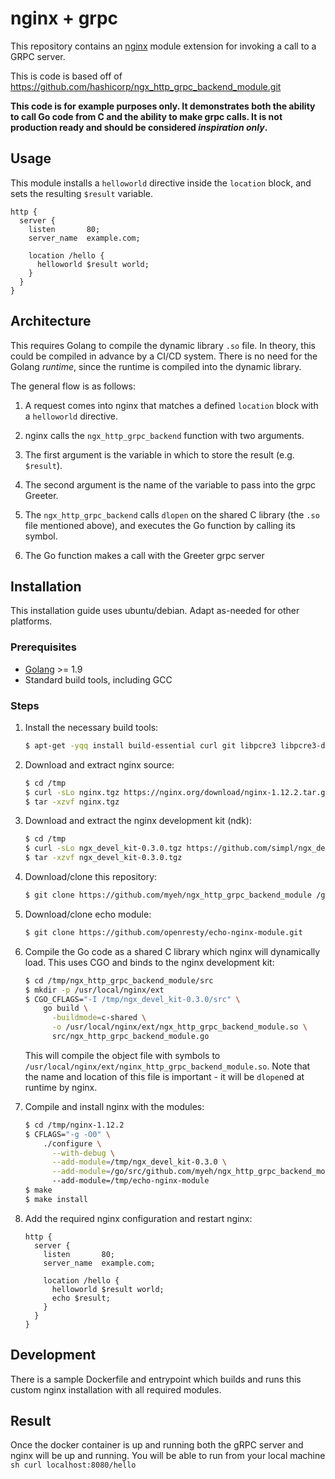 # nginx + grpc

This repository contains an [nginx](https://nginx.org) module extension for
invoking a call to a GRPC server.

This is code is based off of
https://github.com/hashicorp/ngx_http_grpc_backend_module.git

**This code is for example purposes only. It demonstrates both the ability to
call Go code from C and the ability to make grpc calls. It is
not production ready and should be considered _inspiration only_.**


## Usage

This module installs a `helloworld` directive inside the `location` block, and sets
the resulting `$result` variable.

```nginx
http {
  server {
    listen       80;
    server_name  example.com;

    location /hello {
      helloworld $result world;
    }
  }
}
```


## Architecture


This requires Golang to compile the dynamic library `.so` file. In
theory, this could be compiled in advance by a CI/CD system. There is no need
for the Golang _runtime_, since the runtime is compiled into the dynamic library.


The general flow is as follows:

1. A request comes into nginx that matches a defined `location` block with a
`helloworld` directive.

1. nginx calls the `ngx_http_grpc_backend` function with two arguments.

  1. The first argument is the variable in which to store the result
  (e.g. `$result`).

  1. The second argument is the name of the variable to pass into the grpc Greeter.

1. The `ngx_http_grpc_backend` calls `dlopen` on the shared C library (the
`.so` file mentioned above), and executes the Go function by calling its symbol.

1. The Go function makes a call with the Greeter grpc server

## Installation

This installation guide uses ubuntu/debian. Adapt as-needed for other platforms.

### Prerequisites

- [Golang](https://golang.org) >= 1.9
- Standard build tools, including GCC

### Steps

1. Install the necessary build tools:

    ```sh
    $ apt-get -yqq install build-essential curl git libpcre3 libpcre3-dev libssl-dev zlib1g-dev
    ```

1. Download and extract nginx source:

    ```sh
    $ cd /tmp
    $ curl -sLo nginx.tgz https://nginx.org/download/nginx-1.12.2.tar.gz
    $ tar -xzvf nginx.tgz
    ```

1. Download and extract the nginx development kit (ndk):

    ```sh
    $ cd /tmp
    $ curl -sLo ngx_devel_kit-0.3.0.tgz https://github.com/simpl/ngx_devel_kit/archive/v0.3.0.tar.gz
    $ tar -xzvf ngx_devel_kit-0.3.0.tgz
    ```

1. Download/clone this repository:

    ```sh
    $ git clone https://github.com/myeh/ngx_http_grpc_backend_module /go/src/github.com/myeh/ngx_http_grpc_backend_module
    ```

1. Download/clone echo module:

    ```sh
    $ git clone https://github.com/openresty/echo-nginx-module.git
    ```

1. Compile the Go code as a shared C library which nginx will dynamically load.
This uses CGO and binds to the nginx development kit:

    ```sh
    $ cd /tmp/ngx_http_grpc_backend_module/src
    $ mkdir -p /usr/local/nginx/ext
    $ CGO_CFLAGS="-I /tmp/ngx_devel_kit-0.3.0/src" \
        go build \
          -buildmode=c-shared \
          -o /usr/local/nginx/ext/ngx_http_grpc_backend_module.so \
          src/ngx_http_grpc_backend_module.go
    ```

    This will compile the object file with symbols to
    `/usr/local/nginx/ext/nginx_http_grpc_backend_module.so`. Note that the
    name and location of this file is important - it will be `dlopen`ed at
    runtime by nginx.

1. Compile and install nginx with the modules:

    ```sh
    $ cd /tmp/nginx-1.12.2
    $ CFLAGS="-g -O0" \
        ./configure \
          --with-debug \
          --add-module=/tmp/ngx_devel_kit-0.3.0 \
          --add-module=/go/src/github.com/myeh/ngx_http_grpc_backend_module
          --add-module=/tmp/echo-nginx-module
    $ make
    $ make install
    ```

1. Add the required nginx configuration and restart nginx:

    ```nginx
    http {
      server {
        listen       80;
        server_name  example.com;

        location /hello {
          helloworld $result world;
          echo $result;
        }
      }
    }
    ```


## Development

There is a sample Dockerfile and entrypoint which builds and runs this custom
nginx installation with all required modules.

## Result

Once the docker container is up and running both the gRPC server and nginx will
be up and running.  You will be able to run from your local machine
    ```sh
    curl localhost:8080/hello
    ```